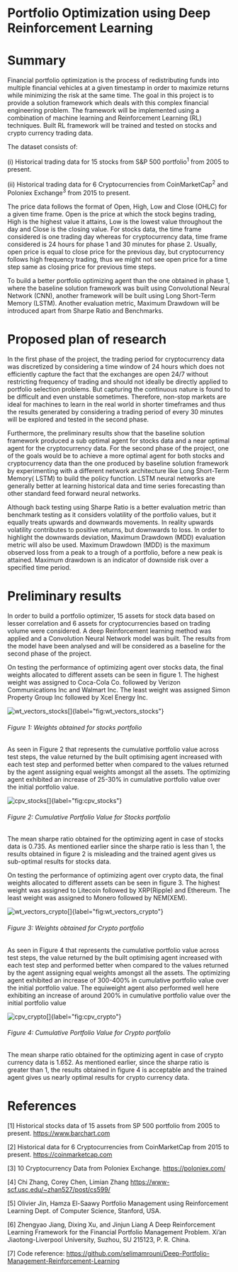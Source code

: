 # Portfolio Optimization using Deep Reinforcement Learning

# Summary

Financial portfolio optimization is the process of redistributing funds into multiple financial vehicles at a given timestamp in order to maximize returns while minimizing the risk at the same time. The goal in this project is to provide a solution framework which deals with this complex financial engineering problem. The framework will be implemented using a combination of machine learning and Reinforcement Learning (RL) techniques. Built RL framework will be trained and tested on stocks and crypto currency trading data.

The dataset consists of:

(i)  Historical trading data for 15 stocks from S&P 500 portfolio<sup>1</sup> from 2005 to present.

(ii) Historical trading data for 6 Cryptocurrencies from CoinMarketCap<sup>2</sup> and Poloniex Exchange<sup>3</sup> from 2015 to present.

The price data follows the format of Open, High, Low and Close (OHLC) for a given time frame. Open is the price at which the stock begins trading, High is the highest value it attains, Low is the lowest value throughout the day and Close is the closing value. For stocks data, the time frame considered is one trading day whereas for cryptocurrency data, time frame considered is 24 hours for phase 1 and 30 minutes for phase 2. Usually, open price is equal to close price for the previous day, but cryptocurrency follows high frequency trading, thus we might not see open price for a time step same as closing price for previous time steps. 

To build a better portfolio optimizing agent than the one obtained in phase 1, where the baseline solution framework was built using Convolutional Neural Network (CNN), another framework will be built using Long Short-Term Memory (LSTM). Another evaluation metric, Maximum Drawdown will be introduced apart from Sharpe Ratio and Benchmarks.


# Proposed plan of research

In the first phase of the project, the trading period for cryptocurrency data was discretized by considering a time window of 24 hours which does not efficiently capture the fact that the exchanges are open 24/7 without restricting frequency of trading and should not ideally be directly applied to portfolio selection problems. But capturing the continuous nature is found to be difficult and even unstable sometimes. Therefore, non-stop markets are ideal for machines to learn in the real world in shorter timeframes and thus the results generated by considering a trading period of every 30 minutes will be explored and tested in the second phase.

Furthermore, the preliminary results show that the baseline solution framework produced a sub optimal agent for stocks data and a near optimal agent for the cryptocurrency data. For the second phase of the project, one of the goals would be to achieve a more optimal agent for both stocks and cryptocurrency data than the one produced by baseline solution framework by experimenting with a different network architecture like Long Short-Term Memory( LSTM) to build the policy function. LSTM neural networks are generally better at learning historical data and time series forecasting than other standard feed forward neural networks.

Although back testing using Sharpe Ratio is a better evaluation metric than benchmark testing as it considers volatility of the portfolio values, but it equally treats upwards and downwards movements. In reality upwards volatility contributes to positive returns, but downwards to loss. In order to highlight the downwards deviation, Maximum Drawdown (MDD) evaluation metric will also be used. Maximum Drawdown (MDD) is the maximum observed loss from a peak to a trough of a portfolio, before a new peak is attained. Maximum drawdown is an indicator of downside risk over a specified time period.

# Preliminary results

In order to build a portfolio optimizer, 15 assets for stock data based on lesser correlation and 6 assets for cryptocurrencies based on trading volume were considered. A deep Reinforcement learning method was applied and a Convolution Neural Network model was built. The results from the model have been analysed and will be considered as a baseline for the second phase of the project.

On testing the performance of optimizing agent over stocks data, the final weights allocated to different assets can be seen in figure 1. The highest weight was assigned to Coca-Cola Co. followed by Verizon Communications Inc and Walmart Inc. The least weight was assigned Simon Property Group Inc followed by Xcel Energy Inc.

![wt_vectors_stocks[]{label="fig:wt_vectors_stocks"}](figures/wt_vector_stocks_cnn.png)
###### Figure 1: Weights obtained for stocks portfolio

As seen in Figure 2 that represents the cumulative portfolio value across test steps, the value returned by the built optimising agent increased with each test step and performed better when compared to the values returned by the agent assigning equal weights amongst all the assets. 
The optimizing agent exhibited an increase of 25-30% in cumulative portfolio value over the initial portfolio value.


![cpv_stocks[]{label="fig:cpv_stocks"}](figures/cpv_stocks_cnn.png)
###### Figure 2: Cumulative Portfolio Value for Stocks portfolio

The mean sharpe ratio obtained for the optimizing agent in case of stocks data is 0.735. As mentioned earlier since the sharpe ratio is less than 1, the results obtained in figure 2 is misleading and the trained agent gives us sub-optimal results for stocks data.

On testing the performance of optimizing agent over crypto data, the final weights allocated to different assets can be seen in figure 3. The highest weight was assigned to Litecoin followed by XRP(Ripple) and Ethereum. The least weight was assigned to Monero followed by NEM(XEM).

![wt_vectors_crypto[]{label="fig:wt_vectors_crypto"}](figures/wt_vector_crypto_cnn.png)
###### Figure 3: Weights obtained for Crypto portfolio

As seen in Figure 4 that represents the cumulative portfolio value across test steps, the value returned by the built optimising agent increased with each test step and performed better when compared to the values returned by the agent assigning equal weights amongst all the assets. 
The optimizing agent exhibited an increase of 300-400% in cumulative portfolio value over the initial portfolio value. The equiweight agent also performed well here exhibiting an increase of around 200% in cumulative portfolio value over the initial portfolio value


![cpv_crypto[]{label="fig:cpv_crypto"}](figures/cpv_crypto_cnn.png)
###### Figure 4: Cumulative Portfolio Value for Crypto portfolio

The mean sharpe ratio obtained for the optimizing agent in case of crypto currency data is 1.652. As mentioned earlier, since the sharpe ratio is greater than 1, the results obtained in figure 4 is acceptable and the trained agent gives us nearly optimal results for crypto currency data.


# References

[1] Historical stocks data of 15 assets from SP 500 portfolio from 2005 to present. https://www.barchart.com

[2] Historical data for 6 Cryptocurrencies from CoinMarketCap from 2015 to present. https://coinmarketcap.com

[3] 10 Cryptocurrency Data from Poloniex Exchange. https://poloniex.com/

[4] Chi Zhang, Corey Chen, Limian Zhang https://www-scf.usc.edu/~zhan527/post/cs599/

[5] Olivier Jin, Hamza El-Saawy Portfolio Management using Reinforcement Learning Dept. of Computer Science, Stanford, USA.

[6] Zhengyao Jiang, Dixing Xu, and Jinjun Liang A Deep Reinforcement Learning Framework for the Financial Portfolio Management Problem.
Xi’an Jiaotong-Liverpool University, Suzhou, SU 215123, P. R. China.

[7] Code reference: https://github.com/selimamrouni/Deep-Portfolio-Management-Reinforcement-Learning
